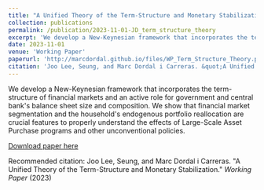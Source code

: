 ```yaml
---
title: "A Unified Theory of the Term-Structure and Monetary Stabilization"
collection: publications
permalink: /publication/2023-11-01-JD_term_structure_theory
excerpt: 'We develop a New-Keynesian framework that incorporates the term-structure of financial markets and an active role for government and central bank&apos;s balance sheet size and composition. We show that financial market segmentation and the household&apos;s endogenous portfolio reallocation are crucial features to properly understand the effects of Large-Scale Asset Purchase programs and other unconventional policies.'
date: 2023-11-01
venue: 'Working Paper'
paperurl: 'http://marcdordal.github.io/files/WP_Term_Structure_Theory.pdf'
citation: 'Joo Lee, Seung, and Marc Dordal i Carreras. &quot;A Unified Theory of the Term-Structure and Monetary Stabilization.&quot;  <i>Working Paper</i> (2023) '
---
```

We develop a New-Keynesian framework that incorporates the term-structure of financial markets and an active role for government and central bank&apos;s balance sheet size and composition. We show that financial market segmentation and the household&apos;s endogenous portfolio reallocation are crucial features to properly understand the effects of Large-Scale Asset Purchase programs and other unconventional policies.

[Download paper here](http://marcdordal.github.io/files/WP_Term_Structure_Theory.pdf)

Recommended citation: Joo Lee, Seung, and Marc Dordal i Carreras. "A Unified Theory of the Term-Structure and Monetary Stabilization."  <i>Working Paper</i> (2023) 